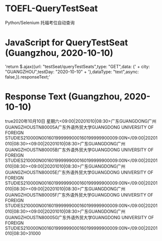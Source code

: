 # TOEFL-QueryTestSeat
Python/Selenium 托福考位自动查询
# JavaScript for QueryTestSeat (Guangzhou, 2020-10-10)
'return $.ajax({url: "testSeat/queryTestSeats",type: "GET",data: {' + city: "GUANGZHOU",testDay: "2020-10-10" + '},dataType: "text",async: false,}).responseText;'
# Response Text (Guangzhou, 2020-10-10)
<TestSeatQueryVo><status>true</status><testDate>2020年10月10日 星期六</testDate><testSeats><09:00|20201010|08:30><provinceCn>广东</provinceCn><provinceEn>GUANGDONG</provinceEn><cityCn>广州</cityCn><cityEn>GUANGZHOU</cityEn><centerCode>STN80005A</centerCode><centerNameCn>广东外语外贸大学</centerNameCn><centerNameEn>GUANGDONG UNIVERSITY OF FOREIGN STUDIES</centerNameEn><testFee>210000</testFee><lateReg>N</lateReg><seatStatus>0</seatStatus><seatBookStatus>0</seatBookStatus><rescheduleDeadline>1601999999000</rescheduleDeadline><cancelDeadline>1601999999000</cancelDeadline><testTime>09:00</testTime><lateRegFlag>N</lateRegFlag></09:00|20201010|08:30><09:00|20201010|08:30><provinceCn>广东</provinceCn><provinceEn>GUANGDONG</provinceEn><cityCn>广州</cityCn><cityEn>GUANGZHOU</cityEn><centerCode>STN80005B</centerCode><centerNameCn>广东外语外贸大学</centerNameCn><centerNameEn>GUANGDONG UNIVERSITY OF FOREIGN STUDIES</centerNameEn><testFee>210000</testFee><lateReg>N</lateReg><seatStatus>0</seatStatus><seatBookStatus>0</seatBookStatus><rescheduleDeadline>1601999999000</rescheduleDeadline><cancelDeadline>1601999999000</cancelDeadline><testTime>09:00</testTime><lateRegFlag>N</lateRegFlag></09:00|20201010|08:30><09:00|20201010|08:30><provinceCn>广东</provinceCn><provinceEn>GUANGDONG</provinceEn><cityCn>广州</cityCn><cityEn>GUANGZHOU</cityEn><centerCode>STN80005E</centerCode><centerNameCn>广东外语外贸大学</centerNameCn><centerNameEn>GUANGDONG UNIVERSITY OF FOREIGN STUDIES</centerNameEn><testFee>210000</testFee><lateReg>N</lateReg><seatStatus>0</seatStatus><seatBookStatus>0</seatBookStatus><rescheduleDeadline>1601999999000</rescheduleDeadline><cancelDeadline>1601999999000</cancelDeadline><testTime>09:00</testTime><lateRegFlag>N</lateRegFlag></09:00|20201010|08:30><09:00|20201010|08:30><provinceCn>广东</provinceCn><provinceEn>GUANGDONG</provinceEn><cityCn>广州</cityCn><cityEn>GUANGZHOU</cityEn><centerCode>STN80005F</centerCode><centerNameCn>广东外语外贸大学</centerNameCn><centerNameEn>GUANGDONG UNIVERSITY OF FOREIGN STUDIES</centerNameEn><testFee>210000</testFee><lateReg>N</lateReg><seatStatus>0</seatStatus><seatBookStatus>0</seatBookStatus><rescheduleDeadline>1601999999000</rescheduleDeadline><cancelDeadline>1601999999000</cancelDeadline><testTime>09:00</testTime><lateRegFlag>N</lateRegFlag></09:00|20201010|08:30><09:00|20201010|08:30><provinceCn>广东</provinceCn><provinceEn>GUANGDONG</provinceEn><cityCn>广州</cityCn><cityEn>GUANGZHOU</cityEn><centerCode>STN80005G</centerCode><centerNameCn>广东外语外贸大学</centerNameCn><centerNameEn>GUANGDONG UNIVERSITY OF FOREIGN STUDIES</centerNameEn><testFee>210000</testFee><lateReg>N</lateReg><seatStatus>0</seatStatus><seatBookStatus>0</seatBookStatus><rescheduleDeadline>1601999999000</rescheduleDeadline><cancelDeadline>1601999999000</cancelDeadline><testTime>09:00</testTime><lateRegFlag>N</lateRegFlag></09:00|20201010|08:30></testSeats><lateRegFee>31000</lateRegFee></TestSeatQueryVo>
